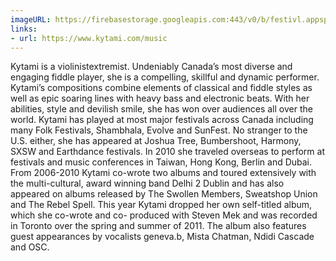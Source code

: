 ```yaml
---
imageURL: https://firebasestorage.googleapis.com:443/v0/b/festivl.appspot.com/o/userContent%2F71464069-7797-449A-9945-239EBD0017BC.png?alt=media&token=21c8cc1a-41f9-4a2a-8eb2-c1fe9d4ae762
links:
- url: https://www.kytami.com/music
---
```

Kytami is a violinistextremist. Undeniably Canada’s most diverse and engaging fiddle player, she is a compelling, skillful and dynamic performer. Kytami’s compositions combine elements of classical and fiddle styles as well as epic soaring lines with heavy bass and electronic beats. With her abilities, style and devilish smile, she has won over audiences all over the world. Kytami has played at most major festivals across Canada including many Folk Festivals, Shambhala, Evolve and SunFest. No stranger to the U.S. either, she has appeared at Joshua Tree, Bumbershoot, Harmony, SXSW and Earthdance festivals. In 2010 she traveled overseas to perform at festivals and music conferences in Taiwan, Hong Kong, Berlin and Dubai. From 2006-2010 Kytami co-wrote two albums and toured extensively with the multi-cultural, award winning band Delhi 2 Dublin and has also appeared on albums released by The Swollen Members, Sweatshop Union and The Rebel Spell. This year Kytami dropped her own self-titled album, which she co-wrote and co- produced with Steven Mek and was recorded in Toronto over the spring and summer of 2011. The album also features guest appearances by vocalists geneva.b, Mista Chatman, Ndidi Cascade and OSC.